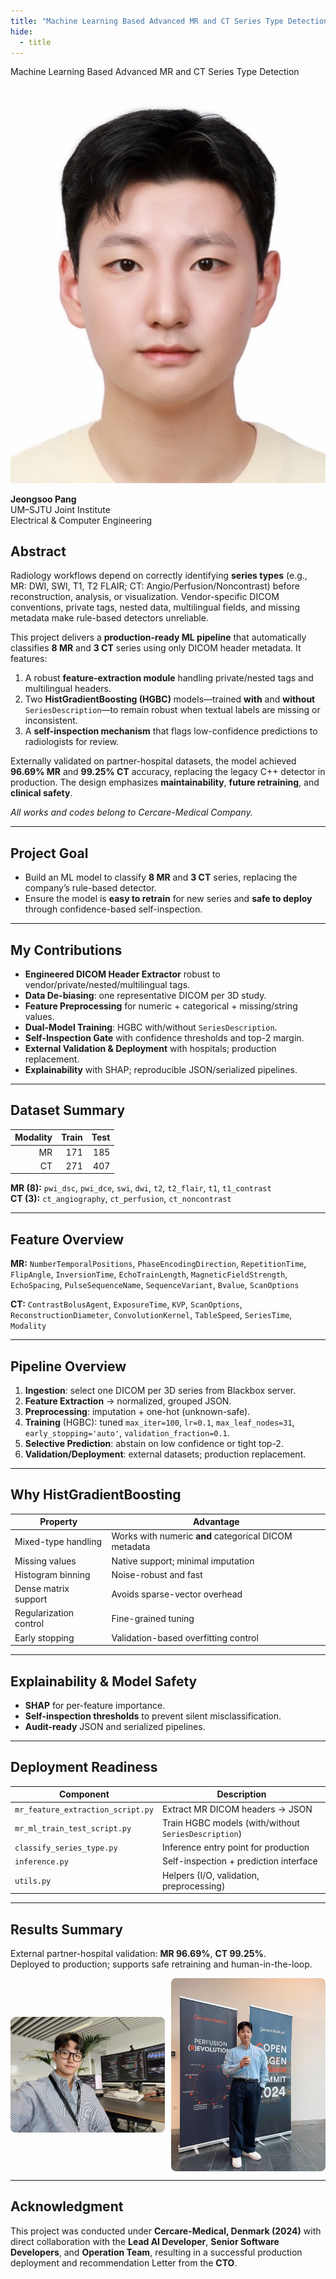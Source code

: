 ```yaml
---
title: "Machine Learning Based Advanced MR and CT Series Type Detection"
hide:
  - title
---
```

<div class="page-hero">
  Machine Learning Based Advanced MR and CT Series Type Detection
</div>

<div class="jp-layout">
  <aside class="jp-profile">
    <img src="images/profile.jpg" alt="Jeongsoo Pang">
    <p class="caption">
      <strong>Jeongsoo Pang</strong><br>
      UM–SJTU Joint Institute<br>
      Electrical &amp; Computer Engineering
    </p>
  </aside>

  <section class="jp-content" markdown="1">

## Abstract
Radiology workflows depend on correctly identifying **series types** (e.g., MR: DWI, SWI, T1, T2 FLAIR; CT: Angio/Perfusion/Noncontrast) before reconstruction, analysis, or visualization. Vendor-specific DICOM conventions, private tags, nested data, multilingual fields, and missing metadata make rule-based detectors unreliable.  

This project delivers a **production-ready ML pipeline** that automatically classifies **8 MR** and **3 CT** series using only DICOM header metadata. It features:  
1. A robust **feature-extraction module** handling private/nested tags and multilingual headers.  
2. Two **HistGradientBoosting (HGBC)** models—trained **with** and **without** `SeriesDescription`—to remain robust when textual labels are missing or inconsistent.  
3. A **self-inspection mechanism** that flags low-confidence predictions to radiologists for review.  

Externally validated on partner-hospital datasets, the model achieved **96.69% MR** and **99.25% CT** accuracy, replacing the legacy C++ detector in production. The design emphasizes **maintainability**, **future retraining**, and **clinical safety**.

_All works and codes belong to Cercare-Medical Company._

---

## Project Goal
- Build an ML model to classify **8 MR** and **3 CT** series, replacing the company’s rule-based detector.  
- Ensure the model is **easy to retrain** for new series and **safe to deploy** through confidence-based self-inspection.  

---

## My Contributions
- **Engineered DICOM Header Extractor** robust to vendor/private/nested/multilingual tags.  
- **Data De-biasing**: one representative DICOM per 3D study.  
- **Feature Preprocessing** for numeric + categorical + missing/string values.  
- **Dual-Model Training**: HGBC with/without `SeriesDescription`.  
- **Self-Inspection Gate** with confidence thresholds and top-2 margin.  
- **External Validation & Deployment** with hospitals; production replacement.  
- **Explainability** with SHAP; reproducible JSON/serialized pipelines.

---

## Dataset Summary

| Modality | Train | Test |
|---------:|------:|-----:|
| MR       | 171   | 185  |
| CT       | 271   | 407  |

**MR (8):** `pwi_dsc`, `pwi_dce`, `swi`, `dwi`, `t2`, `t2_flair`, `t1`, `t1_contrast`  
**CT (3):** `ct_angiography`, `ct_perfusion`, `ct_noncontrast`

---

## Feature Overview

**MR:** `NumberTemporalPositions`, `PhaseEncodingDirection`, `RepetitionTime`, `FlipAngle`, `InversionTime`, `EchoTrainLength`, `MagneticFieldStrength`, `EchoSpacing`, `PulseSequenceName`, `SequenceVariant`, `Bvalue`, `ScanOptions`  

**CT:** `ContrastBolusAgent`, `ExposureTime`, `KVP`, `ScanOptions`, `ReconstructionDiameter`, `ConvolutionKernel`, `TableSpeed`, `SeriesTime`, `Modality`

---

## Pipeline Overview
1. **Ingestion**: select one DICOM per 3D series from Blackbox server.  
2. **Feature Extraction** → normalized, grouped JSON.  
3. **Preprocessing**: imputation + one-hot (unknown-safe).  
4. **Training** (HGBC): tuned `max_iter=100`, `lr=0.1`, `max_leaf_nodes=31`, `early_stopping='auto'`, `validation_fraction=0.1`.  
5. **Selective Prediction**: abstain on low confidence or tight top-2.  
6. **Validation/Deployment**: external datasets; production replacement.

---

## Why HistGradientBoosting

| Property               | Advantage                                                                 |
|------------------------|---------------------------------------------------------------------------|
| Mixed-type handling    | Works with numeric **and** categorical DICOM metadata                     |
| Missing values         | Native support; minimal imputation                                        |
| Histogram binning      | Noise-robust and fast                                                     |
| Dense matrix support   | Avoids sparse-vector overhead                                             |
| Regularization control | Fine-grained tuning                                                       |
| Early stopping         | Validation-based overfitting control                                      |

---

## Explainability & Model Safety
- **SHAP** for per-feature importance.  
- **Self-inspection thresholds** to prevent silent misclassification.  
- **Audit-ready** JSON and serialized pipelines.

---

## Deployment Readiness

| Component                         | Description                                                          |
|-----------------------------------|----------------------------------------------------------------------|
| `mr_feature_extraction_script.py` | Extract MR DICOM headers → JSON                                      |
| `mr_ml_train_test_script.py`      | Train HGBC models (with/without `SeriesDescription`)                 |
| `classify_series_type.py`         | Inference entry point for production                                 |
| `inference.py`                    | Self-inspection + prediction interface                               |
| `utils.py`                        | Helpers (I/O, validation, preprocessing)                             |

---

## Results Summary
External partner-hospital validation: **MR 96.69%**, **CT 99.25%**.  
Deployed to production; supports safe retraining and human-in-the-loop.

<!-- 두 이미지를 가로로 -->
<div style="display:flex;justify-content:space-between;align-items:center;gap:2%;margin-top:12px;">
  <img src="images/cercare_1.jpg" alt="Cercare Image 1" style="width:49%;border-radius:8px;">
  <img src="images/cercare_2.jpg" alt="Cercare Image 2" style="width:49%;border-radius:8px;">
</div>

---

## Acknowledgment
This project was conducted under **Cercare-Medical, Denmark (2024)** with direct collaboration with the **Lead AI Developer**, **Senior Software Developers**, and **Operation Team**, resulting in a successful production deployment and recommendation Letter from the **CTO**.

  </section>
</div>
